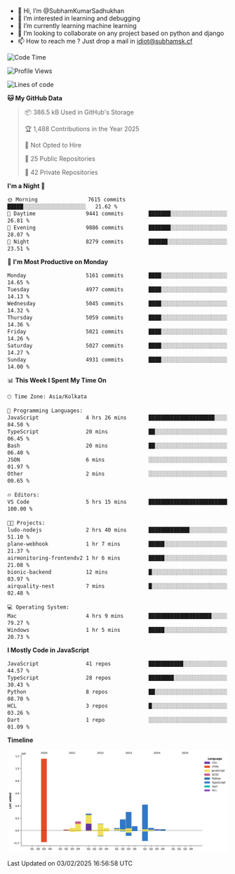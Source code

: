 - 👋 Hi, I’m @SubhamKumarSadhukhan
- 👀 I’m interested in learning and debugging
- 🌱 I’m currently learning machine learning
- 💞️ I’m looking to collaborate on any project based on python and django
- 📫 How to reach me ?
      Just drop a mail in idiot@subhamsk.cf

<!---
SubhamKumarSadhukhan/SubhamKumarSadhukhan is a ✨ special ✨ repository because its `README.md` (this file) appears on your GitHub profile.
You can click the Preview link to take a look at your changes.
--->


<!--START_SECTION:waka-->
![Code Time](http://img.shields.io/badge/Code%20Time-2%2C736%20hrs%2037%20mins-blue)

![Profile Views](http://img.shields.io/badge/Profile%20Views-0-blue)

![Lines of code](https://img.shields.io/badge/From%20Hello%20World%20I%27ve%20Written-2.8%20million%20lines%20of%20code-blue)

**🐱 My GitHub Data** 

> 📦 386.5 kB Used in GitHub's Storage 
 > 
> 🏆 1,488 Contributions in the Year 2025
 > 
> 🚫 Not Opted to Hire
 > 
> 📜 25 Public Repositories 
 > 
> 🔑 42 Private Repositories 
 > 
**I'm a Night 🦉** 

```text
🌞 Morning                7615 commits        █████░░░░░░░░░░░░░░░░░░░░   21.62 % 
🌆 Daytime                9441 commits        ███████░░░░░░░░░░░░░░░░░░   26.81 % 
🌃 Evening                9886 commits        ███████░░░░░░░░░░░░░░░░░░   28.07 % 
🌙 Night                  8279 commits        ██████░░░░░░░░░░░░░░░░░░░   23.51 % 
```
📅 **I'm Most Productive on Monday** 

```text
Monday                   5161 commits        ████░░░░░░░░░░░░░░░░░░░░░   14.65 % 
Tuesday                  4977 commits        ████░░░░░░░░░░░░░░░░░░░░░   14.13 % 
Wednesday                5045 commits        ████░░░░░░░░░░░░░░░░░░░░░   14.32 % 
Thursday                 5059 commits        ████░░░░░░░░░░░░░░░░░░░░░   14.36 % 
Friday                   5021 commits        ████░░░░░░░░░░░░░░░░░░░░░   14.26 % 
Saturday                 5027 commits        ████░░░░░░░░░░░░░░░░░░░░░   14.27 % 
Sunday                   4931 commits        ████░░░░░░░░░░░░░░░░░░░░░   14.00 % 
```


📊 **This Week I Spent My Time On** 

```text
🕑︎ Time Zone: Asia/Kolkata

💬 Programming Languages: 
JavaScript               4 hrs 26 mins       █████████████████████░░░░   84.50 % 
TypeScript               20 mins             ██░░░░░░░░░░░░░░░░░░░░░░░   06.45 % 
Bash                     20 mins             ██░░░░░░░░░░░░░░░░░░░░░░░   06.40 % 
JSON                     6 mins              ░░░░░░░░░░░░░░░░░░░░░░░░░   01.97 % 
Other                    2 mins              ░░░░░░░░░░░░░░░░░░░░░░░░░   00.65 % 

🔥 Editors: 
VS Code                  5 hrs 15 mins       █████████████████████████   100.00 % 

🐱‍💻 Projects: 
ludo-nodejs              2 hrs 40 mins       █████████████░░░░░░░░░░░░   51.10 % 
plane-webhook            1 hr 7 mins         █████░░░░░░░░░░░░░░░░░░░░   21.37 % 
airmonitoring-frontendv2 1 hr 6 mins         █████░░░░░░░░░░░░░░░░░░░░   21.08 % 
bionic-backend           12 mins             █░░░░░░░░░░░░░░░░░░░░░░░░   03.97 % 
airquality-nest          7 mins              █░░░░░░░░░░░░░░░░░░░░░░░░   02.48 % 

💻 Operating System: 
Mac                      4 hrs 9 mins        ████████████████████░░░░░   79.27 % 
Windows                  1 hr 5 mins         █████░░░░░░░░░░░░░░░░░░░░   20.73 % 
```

**I Mostly Code in JavaScript** 

```text
JavaScript               41 repos            ███████████░░░░░░░░░░░░░░   44.57 % 
TypeScript               28 repos            ████████░░░░░░░░░░░░░░░░░   30.43 % 
Python                   8 repos             ██░░░░░░░░░░░░░░░░░░░░░░░   08.70 % 
HCL                      3 repos             █░░░░░░░░░░░░░░░░░░░░░░░░   03.26 % 
Dart                     1 repo              ░░░░░░░░░░░░░░░░░░░░░░░░░   01.09 % 
```



**Timeline**

![Lines of Code chart](https://raw.githubusercontent.com/SubhamKumarSadhukhan/SubhamKumarSadhukhan/main/assets/bar_graph.png)


 Last Updated on 03/02/2025 16:56:58 UTC
<!--END_SECTION:waka-->
